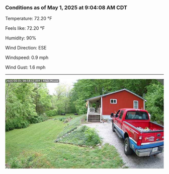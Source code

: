 ### Conditions as of May 1, 2025 at 9:04:08 AM CDT 

Temperature: 72.20 &deg;F

Feels like: 72.20 &deg;F

Humidity: 90%

Wind Direction: ESE

Windspeed: 0.9 mph

Wind Gust: 1.6 mph

---

<img src="./images/latest.jpeg"/>


